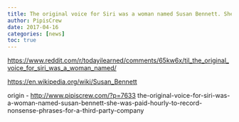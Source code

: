 ```yaml
---
title: The original voice for Siri was a woman named Susan Bennett. She was paid hourly to record nonsense phrases for a third party company
author: PipisCrew
date: 2017-04-16
categories: [news]
toc: true
---
```


https://www.reddit.com/r/todayilearned/comments/65kw6x/til_the_original_voice_for_siri_was_a_woman_named/

https://en.wikipedia.org/wiki/Susan_Bennett

origin - http://www.pipiscrew.com/?p=7633 the-original-voice-for-siri-was-a-woman-named-susan-bennett-she-was-paid-hourly-to-record-nonsense-phrases-for-a-third-party-company
